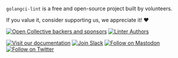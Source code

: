 `golangci-lint` is a free and open-source project built by volunteers.

If you value it, consider supporting us, we appreciate it! :heart:

<!-- [![GitHub Sponsors](https://img.shields.io/badge/GitHub-Donate-blue?logo=github&style=for-the-badge)](https://github.com/sponsors/golangci) -->
[![Open Collective backers and sponsors](https://img.shields.io/badge/OpenCollective-Donate-blue?logo=opencollective&style=for-the-badge)](https://opencollective.com/golangci-lint)
[![Linter Authors](https://img.shields.io/badge/Linter_Authors-Donate-blue?style=for-the-badge)](https://golangci-lint.run/product/thanks/)

[![Visit our documentation](https://img.shields.io/badge/documentation-5865F2?style=for-the-badge&logo=firefox&logoColor=white)](https://golangci-lint.run/)
[![Join Slack](https://img.shields.io/badge/Slack-4285F4?style=for-the-badge&logo=slack&logoColor=white)](https://gophers.slack.com/archives/CS0TBRKPC)
[![Follow on Mastodon](https://img.shields.io/badge/mastodon-6364FF?style=for-the-badge&logo=mastodon&logoColor=white)](https://fosstodon.org/@golangcilint)
[![Follow on Twitter](https://img.shields.io/badge/twitter-1DA1F2?style=for-the-badge&logo=twitter&logoColor=white)](https://twitter.com/golangci)
